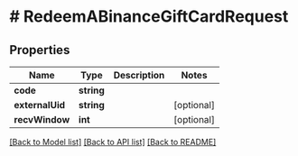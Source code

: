 # # RedeemABinanceGiftCardRequest

## Properties

Name | Type | Description | Notes
------------ | ------------- | ------------- | -------------
**code** | **string** |  |
**externalUid** | **string** |  | [optional]
**recvWindow** | **int** |  | [optional]

[[Back to Model list]](../../README.md#models) [[Back to API list]](../../README.md#endpoints) [[Back to README]](../../README.md)
